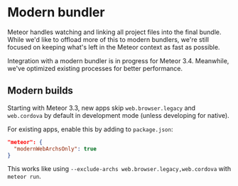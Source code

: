 # Modern bundler

Meteor handles watching and linking all project files into the final bundle. While we'd like to offload more of this to modern bundlers, we're still focused on keeping what's left in the Meteor context as fast as possible.

Integration with a modern bundler is in progress for Meteor 3.4. Meanwhile, we've optimized existing processes for better performance.

## Modern builds

Starting with Meteor 3.3, new apps skip `web.browser.legacy` and `web.cordova` by default in development mode (unless developing for native).

For existing apps, enable this by adding to `package.json`:

```json
"meteor": {
  "modernWebArchsOnly": true
}
```

This works like using `--exclude-archs web.browser.legacy,web.cordova` with `meteor run`.
